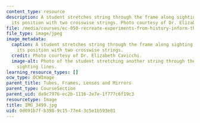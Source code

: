 ```yaml
---
content_type: resource
description: A student stretches string through the frame along sighting lines, marking
  its position with two crosswise strings. Photo courtesy of Dr. Elizabeth Cavicchi.
file: /media/courses/ec-050-recreate-experiments-from-history-inform-the-future-from-the-past-galileo-january-iap-2010/0d691b7fb3989c1577e43c5e1b593e01_IMG_3499.jpg
file_type: image/jpeg
image_metadata:
  caption: A student stretches string through the frame along sighting lines, marking
    its position with two crosswise strings.
  credit: Photo courtesy of Dr. Elizabeth Cavicchi.
  image-alt: Photo of the student stretching another string through the frame along
    sighting lines.
learning_resource_types: []
ocw_type: OCWImage
parent_title: Tubes, Frames, Lenses and Mirrors
parent_type: CourseSection
parent_uid: da9c7976-ec2b-1116-2e7e-1f777c6f19c3
resourcetype: Image
title: IMG_3499.jpg
uid: 0d691b7f-b398-9c15-77e4-3c5e1b593e01
---
```

